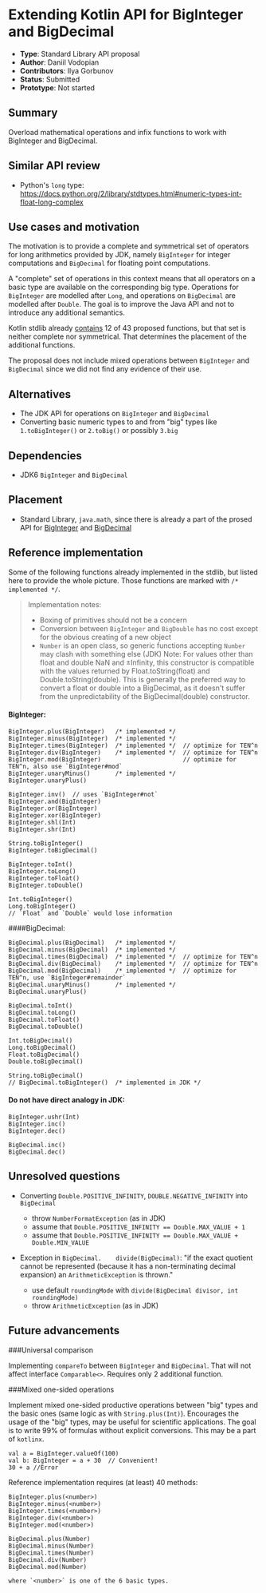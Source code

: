 
# Extending Kotlin API for BigInteger and BigDecimal

* **Type**: Standard Library API proposal
* **Author**: Daniil Vodopian
* **Contributors**: Ilya Gorbunov
* **Status**: Submitted
* **Prototype**: Not started


## Summary

Overload mathematical operations and infix functions to work with BigInteger and BigDecimal.

## Similar API review

* Python's `long` type: https://docs.python.org/2/library/stdtypes.html#numeric-types-int-float-long-complex

## Use cases and motivation

The motivation is to provide a complete and symmetrical set of operators for long arithmetics provided by JDK, namely `BigInteger` for integer computations and `BigDecimal` for floating point computations. 

A "complete" set of operations in this context means that all operators on a basic type are available on the corresponding big type. Operations for `BigInteger` are modelled after `Long`, and operations on `BigDecimal` are modelled after `Double`. The goal is to improve the Java API and not to introduce any additional semantics.

Kotlin stdlib already [contains](https://github.com/JetBrains/kotlin/blob/master/libraries/stdlib/src/kotlin/util/BigNumbers.kt) 12 of 43 proposed functions, but that set is neither complete nor symmetrical. That determines the placement of the additional functions.  

The proposal does not include mixed operations between `BigInteger` and `BigDecimal` since we did not find any evidence of their use.

## Alternatives

* The JDK API for operations on `BigInteger` and `BigDecimal`
* Converting basic numeric types to and from "big" types like `1.toBigInteger()` or `2.toBig()` or possibly `3.big`

## Dependencies

* JDK6 `BigInteger` and `BigDecimal`

## Placement

* Standard Library, `java.math`, since there is already a part of the prosed API for [BigInteger](https://kotlinlang.org/api/latest/jvm/stdlib/kotlin/java.math.-big-integer/) and [BigDecimal](https://kotlinlang.org/api/latest/jvm/stdlib/kotlin/java.math.-big-decimal/)

## Reference implementation

Some of the following functions already implemented in the stdlib, but listed here to provide the whole picture. Those functions are marked with `/* implemented */`.

>Implementation notes:
>
> - Boxing of primitives should not be a concern
> - Conversion between `BigInteger` and `BigDouble` has no cost except for the obvious creating of a new object
> - `Number` is an open class, so generic functions accepting `Number` may clash with something else
> (JDK) Note: For values other than float and double NaN and ±Infinity, this constructor is compatible with the values returned by Float.toString(float) and Double.toString(double). This is generally the preferred way to convert a float or double into a BigDecimal, as it doesn't suffer from the unpredictability of the BigDecimal(double) constructor.

#### BigInteger:

    BigInteger.plus(BigInteger)   /* implemented */
    BigInteger.minus(BigInteger)  /* implemented */
    BigInteger.times(BigInteger)  /* implemented */  // optimize for TEN^n
    BigInteger.div(BigInteger)    /* implemented */  // optimize for TEN^n
    BigInteger.mod(BigInteger)                       // optimize for TEN^n, also use `BigInteger#mod`
    BigInteger.unaryMinus()       /* implemented */
    BigInteger.unaryPlus()
    
    BigInteger.inv()  // uses `BigInteger#not`
    BigInteger.and(BigInteger)
    BigInteger.or(BigInteger)
    BigInteger.xor(BigInteger)
    BigInteger.shl(Int)
    BigInteger.shr(Int)
    
    String.toBigInteger()
    BigInteger.toBigDecimal()
    
    BigInteger.toInt()
    BigInteger.toLong()
    BigInteger.toFloat()
    BigInteger.toDouble()

    Int.toBigInteger()
    Long.toBigInteger()
    // `Float` and `Double` would lose information
    
####BigDecimal:

    BigDecimal.plus(BigDecimal)   /* implemented */
    BigDecimal.minus(BigDecimal)  /* implemented */
    BigDecimal.times(BigDecimal)  /* implemented */  // optimize for TEN^n
    BigDecimal.div(BigDecimal)    /* implemented */  // optimize for TEN^n
    BigDecimal.mod(BigDecimal)    /* implemented */  // optimize for TEN^n, use `BigInteger#remainder`
    BigDecimal.unaryMinus()       /* implemented */
    BigDecimal.unaryPlus()
    
    BigDecimal.toInt()
    BigDecimal.toLong()
    BigDecimal.toFloat()
    BigDecimal.toDouble()

    Int.toBigDecimal() 
    Long.toBigDecimal() 
    Float.toBigDecimal() 
    Double.toBigDecimal()
     
    String.toBigDecimal()
    // BigDecimal.toBigInteger()  /* implemented in JDK */
    
#### Do not have direct analogy in JDK:

    BigInteger.ushr(Int)
    BigInteger.inc()
    BigInteger.dec()

    BigDecimal.inc()
    BigDecimal.dec()
	

## Unresolved questions

* Converting `Double.POSITIVE_INFINITY`, `DOUBLE.NEGATIVE_INFINITY` into `BigDecimal`
	- throw `NumberFormatException` (as in JDK)
	- assume that  `Double.POSITIVE_INFINITY == Double.MAX_VALUE + 1`
	- assume that  `Double.POSITIVE_INFINITY == Double.MAX_VALUE + Double.MIN_VALUE`

* Exception in  `BigDecimal.	divide(BigDecimal)`: "if the exact quotient cannot be represented (because it has a non-terminating decimal expansion) an `ArithmeticException` is thrown."
	- use default `roundingMode` with `divide(BigDecimal divisor, int roundingMode)` 
	- throw `ArithmeticException` (as in JDK)


## Future advancements

###Universal comparison

Implementing `compareTo` between `BigInteger` and `BigDecimal`. That will not affect interface  `Comparable<>`. Requires only 2 additional function.

###Mixed one-sided operations

Implement mixed one-sided productive operations between "big" types and the basic ones (same logic as with `String.plus(Int)`). Encourages the usage of the "big" types, may be useful for scientific applications. The goal is to write 99% of formulas without explicit conversions. This may be a part of  `kotlinx`.

    val a = BigInteger.valueOf(100)
    val b: BigInteger = a + 30  // Convenient!
    30 + a //Error

Reference implementation requires (at least) 40 methods:

    BigInteger.plus(<number>)
    BigInteger.minus(<number>)
    BigInteger.times(<number>)
    BigInteger.div(<number>)
    BigInteger.mod(<number>)
	
    BigDecimal.plus(Number)
    BigDecimal.minus(Number)
    BigDecimal.times(Number)
    BigDecimal.div(Number)
    BigDecimal.mod(Number)
    
    where `<number>` is one of the 6 basic types. 
